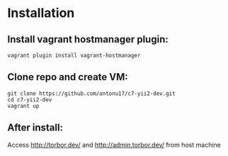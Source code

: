 Installation
============

Install vagrant hostmanager plugin: 
-----------------------------------

`vagrant plugin install vagrant-hostmanager`


Clone repo and create VM: 
-------------------------

```
git clone https://github.com/antonu17/c7-yii2-dev.git
cd c7-yii2-dev
vagrant up
```

After install:
--------------

Access http://torbor.dev/ and http://admin.torbor.dev/ from host machine
